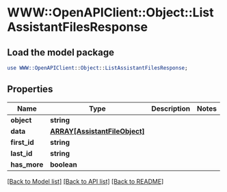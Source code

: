 # WWW::OpenAPIClient::Object::ListAssistantFilesResponse

## Load the model package
```perl
use WWW::OpenAPIClient::Object::ListAssistantFilesResponse;
```

## Properties
Name | Type | Description | Notes
------------ | ------------- | ------------- | -------------
**object** | **string** |  | 
**data** | [**ARRAY[AssistantFileObject]**](AssistantFileObject.md) |  | 
**first_id** | **string** |  | 
**last_id** | **string** |  | 
**has_more** | **boolean** |  | 

[[Back to Model list]](../README.md#documentation-for-models) [[Back to API list]](../README.md#documentation-for-api-endpoints) [[Back to README]](../README.md)


